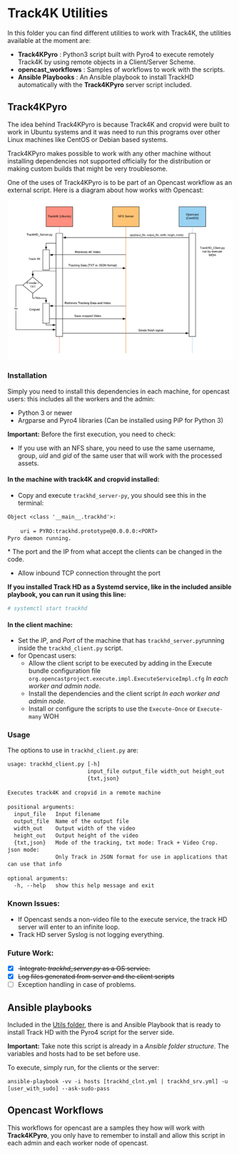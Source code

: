 # Track4K Utilities

In this folder you can find different utilities to work with Track4K, the utilities available at the moment are:

* **Track4KPyro** : Python3 script built with Pyro4 to execute remotely Track4K by using remote objects in a Client/Server Scheme.
* **opencast_workflows** : Samples of workflows to work with the scripts.
*  **Ansible Playbooks** : An Ansible playbook to install TrackHD automatically with the **Track4KPyro** server script included.


## Track4KPyro

The idea behind Track4KPyro is because Track4K and cropvid were built to work in Ubuntu systems and it was need to run this programs over other Linux machines like CentOS or Debian based systems.

Track4KPyro makes possible to work with any other machine without installing dependencies not supported officially for the distribution or making custom builds that might be very troublesome.

One of the uses of Track4KPyro is to be part of an Opencast workflow as an external script. Here is a diagram about how works with Opencast:

![Track4K-Pyro4-Diagram](/utils/assets/Diagram-Track4K-Pyro4.png)

### Installation

Simply you need to install this dependencies in each machine, for opencast users: this includes all the workers and the admin:

* Python 3 or newer
* Argparse and Pyro4 libraries (Can be installed using PiP for Python 3)

**Important:** Before the first execution, you need to check:

* If you use with an NFS share, you need to use the same username, group, *uid* and *gid* of the same user that will work with the processed assets.

#### In the machine with track4K and cropvid installed:

* Copy and execute `trackhd_server-py`, you should see this in the terminal:

```
Object <class '__main__.trackhd'>:

    uri = PYRO:trackhd.prototype@0.0.0.0:<PORT>
Pyro daemon running.
```
\* The port and the IP from what accept the clients can be changed in the code.

* Allow  inbound TCP connection throught the port


**If you installed Track HD as a Systemd service, like in the included ansible playbook, you can run it using this line:**

```bash
# systemctl start trackhd
```

#### In the client machine:

* Set the *IP*, and *Port* of the machine that has `trackhd_server.py`running inside the `trackhd_client.py` script.
* for Opencast users:
  - Allow the client script to be executed by adding in the Execute bundle configuration file `org.opencastproject.execute.impl.ExecuteServiceImpl.cfg` *In each worker and admin node*.
  - Install the dependencies and the client script *In each worker and admin node*.
  - Install or configure the scripts to use the `Execute-Once` or `Execute-many` WOH

### Usage
The options to use in `trackhd_client.py` are:

```
usage: trackhd_client.py [-h]
                         input_file output_file width_out height_out
                         {txt,json}

Executes track4K and cropvid in a remote machine

positional arguments:
  input_file   Input filename
  output_file  Name of the output file
  width_out    Output width of the video
  height_out   Output height of the video
  {txt,json}   Mode of the tracking, txt mode: Track + Video Crop. json mode:
               Only Track in JSON format for use in applications that can use that info

optional arguments:
  -h, --help   show this help message and exit
```

### Known Issues:

* If Opencast sends a non-video file to the execute service, the track HD server will enter to an infinite loop.
* Track HD server Syslog is not logging everything.

### Future Work:

* [x] <del> Integrate *trackhd_server.py* as a OS service. </del>
* [x] <del>Log files generated from server and the client scripts </del>
* [ ] Exception handling in case of problems.

## Ansible playbooks

Included in the [Utils folder](/utils/Ansible_Playbook), there is and Ansible Playbook that is ready to install Track HD with the Pyro4 script for the server side.

**Important:** Take note this script is already in a *Ansible folder structure*. The variables and hosts had to be set before use.

To execute, simply run, for the clients or the server:
```
ansible-playbook -vv -i hosts [trackhd_clnt.yml | trackhd_srv.yml] -u [user_with_sudo] --ask-sudo-pass
```


## Opencast Workflows

This workflows for opencast are a samples they how will work with **Track4KPyro**, you only have to remember to install and allow this script in each admin and each worker node of opencast.
